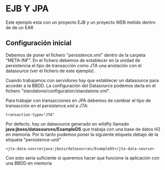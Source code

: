 # EJB Y JPA

Este ejemplo esta con un proyecto EJB y un proyecto WEB metido dentro de de un EAR

## Configuración inicial

Debemos de poner el fichero "persistence.xml" dentro de la carpeta "META-INF". En el fichero debemos de establecer en la unidad de persistencia el tipo de transacción como JTA una anotación con el datasource (ver el fichero de este ejemplo).

Cuando trabajamos con servidores hay que establecer un datasource para acceder a la BBDD. La configuración del Datasource podemos darla en el fichero "standalone/configuration/standalone.xml".

Para trabajar con transacciones en JPA debemos de cambiar el tipo de transacción en el persistence.xml a JTA:

	transaction-type="JTA"
	
Por defecto, hay un datasource generado en wildfly llamado **java:jboss/datasources/ExampleDS** que trabaja con una base de datos H2 en memoria. Por lo tanto podemos poner la siguiente etiqueta debajo de la etiqueta "persistence-unit"

	<jta-data-source>java:jboss/datasources/ExampleDS</jta-data-source>

Con esto seria suficiente si queremos hacer que funcione la aplicación con una BBDD en memoria



